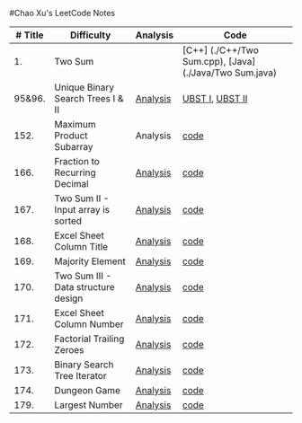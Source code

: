 #Chao Xu's LeetCode Notes


| # Title       |Difficulty     | Analysis | Code     |
|-------------|-------------| -----  |--------|
|1.| Two Sum || [C++] (./C++/Two Sum.cpp), [Java] (./Java/Two Sum.java)|
|95&96. |Unique Binary Search Trees I & II |[Analysis](http://csiflabs.cs.ucdavis.edu/~chaoxu/unique_binary_search_tree_i&&ii.html)|[UBST I](https://github.com/chaoxu1990/LeetCode/blob/master/C%2B%2B/Unique%20Binary%20Search%20Trees.cpp), [UBST II](https://github.com/chaoxu1990/LeetCode/blob/master/C%2B%2B/Unique%20Binary%20Search%20Trees%20II.cpp)|
|152. |Maximum Product Subarray|Analysis|[code](https://github.com/chaoxu1990/LeetCode/blob/master/C%2B%2B/MaximumProductSubarray.cpp)|
|166. |Fraction to Recurring Decimal|[Analysis](http://xuchao.me/166%20Fraction%20to%20Recurring%20Decimal.html)|[code](https://github.com/chaoxu1990/LeetCode/blob/master/C%2B%2B/Fraction%20to%20Recurring%20Decimal.cpp)|
|167.|Two Sum II - Input array is sorted|[Analysis](http://xuchao.me/167%20Two%20Sum%20II%20-%20Input%20array%20is%20sorted.html)|[code](https://github.com/chaoxu1990/LeetCode/blob/master/C%2B%2B/Two%20Sum%20II%20-%20Input%20array%20is%20sorted.cpp)|
|168.| Excel Sheet Column Title|[Analysis](http://xuchao.me/168%20Excel%20Sheet%20Column%20Title.html)|[code](https://github.com/chaoxu1990/LeetCode/blob/master/C%2B%2B/Excel%20Sheet%20Column%20Title.cpp)|
|169.| Majority Element|[Analysis](http://xuchao.me/169%20Majority%20Element.html)|[code](https://github.com/chaoxu1990/LeetCode/blob/master/C%2B%2B/Majority%20Element.cpp)|
|170.| Two Sum III - Data structure design|[Analysis](http://xuchao.me/170%20Two%20Sum%20III%20-%20Data%20structure%20design.html)|[code](https://github.com/chaoxu1990/LeetCode/blob/master/C%2B%2B/Two%20Sum%20III%20-%20Data%20structure%20design.cpp)|
|171.| Excel Sheet Column Number|[Analysis](http://xuchao.me/171%20Excel%20Sheet%20Column%20Number.html)|[code](https://github.com/chaoxu1990/LeetCode/blob/master/C%2B%2B/Excel%20Sheet%20Column%20Number.cpp)|
|172.|Factorial Trailing Zeroes|[Analysis](http://xuchao.me/172%20Factorial%20Trailing%20Zeroes.html)|[code](https://github.com/chaoxu1990/LeetCode/blob/master/C%2B%2B/Factorial%20Trailing%20Zeroes.cpp)|
|173.| Binary Search Tree Iterator|[Analysis](http://xuchao.me/173%20Binary%20Search%20Tree%20Iterator.html)|[code](https://github.com/chaoxu1990/LeetCode/blob/master/C%2B%2B/Binary%20Search%20Tree%20Iterator.cpp)|
|174.|Dungeon Game| [Analysis](http://xuchao.me/174%20Dungeon%20Game.html)|[code](https://github.com/chaoxu1990/LeetCode/blob/master/C%2B%2B/Dungeon%20Game.cpp)|
|179.|Largest Number| [Analysis](http://xuchao.me/179%20Largest%20Number.html)|[code](https://github.com/chaoxu1990/LeetCode/blob/master/C%2B%2B/Largest%20Number.cpp)|
